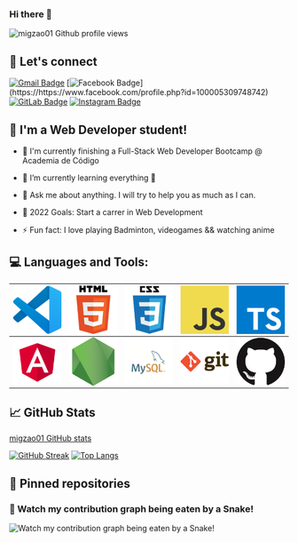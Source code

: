 ### Hi there 👋


<img width="140px" alt="migzao01 Github profile views" src="https://komarev.com/ghpvc/?username=migzao01" /> 

## 💬 Let's connect

[![Gmail Badge](https://img.shields.io/badge/-tiagomiguel.araujo2001@gmail.com-c14438?style=flat&logo=Gmail&logoColor=white&link=mailto:tiagomiguel.araujo2001@gmail.com)](mailto:tiagomiguel.araujo2001@gmail.com) [![Facebook Badge](https://img.shields.io/badge/-Tiago_Araújo-blue?style=flat&logo=facebook&logoColor=white&link=https://[[https://www.facebook.com/profile.php?id=100005309748742](https://www.facebook.com/profile.php?id=100005309748742)](https://www.facebook.com/profile.php?id=100005309748742))](https://https://www.facebook.com/profile.php?id=100005309748742)  [![GitLab Badge](https://img.shields.io/badge/-Tiago_Araujo_[@migza0]-c14438?color=F4F4F5&style=flat&logo=gitlab&logoColor=black&link=https://gitlab.com/migza0)](https://gitlab.com/migza0) [![Instagram Badge](https://img.shields.io/badge/-@_tiago_araujo94-e4405f?style=flat-squar&labelColor=f94877&logo=instagram&logoColor=white&link=https://www.instagram.com/tiago_araujo94/)](https://www.instagram.com/tiago_araujo94/)

## 🧍 I'm a Web Developer student!

- 🔭 I'm currently finishing a Full-Stack Web Developer Bootcamp @ Academia de Código

- 🌱 I’m currently learning everything 🤣

- 💬 Ask me about anything. I will try to help you as much as I can.

- 🥅 2022 Goals: Start a carrer in Web Development

- ⚡ Fun fact: I love playing Badminton, videogames && watching anime 

## 💻 Languages and Tools:

| <img align="left" alt="Visual Studio Code" width="100px" src="https://raw.githubusercontent.com/github/explore/80688e429a7d4ef2fca1e82350fe8e3517d3494d/topics/visual-studio-code/visual-studio-code.png"/> |    <img align="left" alt="HTML5" width="100px" src="https://raw.githubusercontent.com/github/explore/80688e429a7d4ef2fca1e82350fe8e3517d3494d/topics/html/html.png"/>    |      <img align="left" alt="CSS3" width="100px" src="https://raw.githubusercontent.com/github/explore/80688e429a7d4ef2fca1e82350fe8e3517d3494d/topics/css/css.png"/> | <img align="left" alt="JavaScript" width="100px" src="https://raw.githubusercontent.com/github/explore/80688e429a7d4ef2fca1e82350fe8e3517d3494d/topics/javascript/javascript.png"/> | <img align="left" alt="TypeScript" width="100px" src="https://raw.githubusercontent.com/github/explore/80688e429a7d4ef2fca1e82350fe8e3517d3494d/topics/typescript/typescript.png"/> |
| :---------------------------------------------------------------------------------------------------------------------------------------------------------------------------------------------------------- | :----------------------------------------------------------------------------------------------------------------------------------------------------------------------: | -------------------------------------------------------------------------------------------------------------------------------------------------------------------: | ----------------------------------------------------------------------------------------------------------------------------------------------------------------------------------: | ----------------------------------------------------------------------------------------------------------------------------------------------------------------------------------: |
| <img align="left" alt="Angular" width="100px" src="https://raw.githubusercontent.com/github/explore/80688e429a7d4ef2fca1e82350fe8e3517d3494d/topics/angular/angular.png"/>                                  | <img align="left" alt="Node.js" width="100px" src="https://raw.githubusercontent.com/github/explore/80688e429a7d4ef2fca1e82350fe8e3517d3494d/topics/nodejs/nodejs.png"/> | <img align="left" alt="MySQL" width="100px" src="https://raw.githubusercontent.com/github/explore/80688e429a7d4ef2fca1e82350fe8e3517d3494d/topics/mysql/mysql.png"/> |                      <img align="left" alt="Git" width="100px" src="https://raw.githubusercontent.com/github/explore/80688e429a7d4ef2fca1e82350fe8e3517d3494d/topics/git/git.png"/> |             <img align="left" alt="GitHub" width="100px" src="https://raw.githubusercontent.com/github/explore/78df643247d429f6cc873026c0622819ad797942/topics/github/github.png"/> |



## 📈 GitHub Stats

[migzao01 GitHub stats](https://github-readme-stats.vercel.app/api?username=migzao01&count_private=true&show_icons=true&theme=tokyonight&include_all_commits=true&hide_border=true)

[![GitHub Streak](https://github-readme-streak-stats.herokuapp.com?user=migzao01&theme=tokyonight&hide_border=true&date_format=M%20j%5B%2C%20Y%5D)](https://git.io/streak-stats) [![Top Langs](https://github-readme-stats.vercel.app/api/top-langs/?username=migzao01&theme=tokyonight&langs_count=10&hide_border=true)](https://github.com/migzao01) 

## 📌 Pinned repositories

### 🐍 Watch my contribution graph being eaten by a Snake!

![Watch my contribution graph being eaten by a Snake!](https://raw.githubusercontent.com/praveenscience/praveenscience/master/soc/snake.svg)




